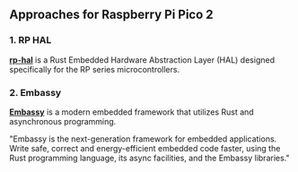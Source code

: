 ## Approaches for Raspberry Pi Pico 2  


### 1. RP HAL
[**rp-hal**](https://github.com/rp-rs/rp-hal) is a Rust Embedded Hardware Abstraction Layer (HAL) designed specifically for the RP series microcontrollers. 

### 2. Embassy  
[**Embassy**](https://github.com/embassy-rs/embassy) is a modern embedded framework that utilizes Rust and asynchronous programming. 

"Embassy is the next-generation framework for embedded applications. Write safe, correct and energy-efficient embedded code faster, using the Rust programming language, its async facilities, and the Embassy libraries."
